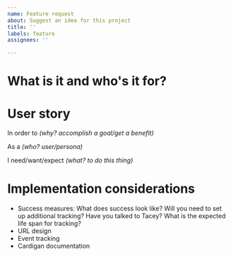 ```yaml
---
name: Feature request
about: Suggest an idea for this project
title: ''
labels: feature
assignees: ''

---
```

# What is it and who's it for?
# User story
In order to _(why? accomplish a goal/get a benefit)_

As a _(who? user/persona)_

I need/want/expect _(what? to do this thing)_

# Implementation considerations
- Success measures:
What does success look like?
Will you need to set up additional tracking?
Have you talked to Tacey?
What is the expected life span for tracking?
- URL design
- Event tracking
- Cardigan documentation
